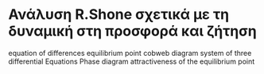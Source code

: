# Ανάλυση R.Shone σχετικά με τη δυναμική στη προσφορά και ζήτηση
equation of differences
equilibrium point
cobweb diagram
system of three differential Equations
Phase diagram
attractiveness of the equilibrium point
